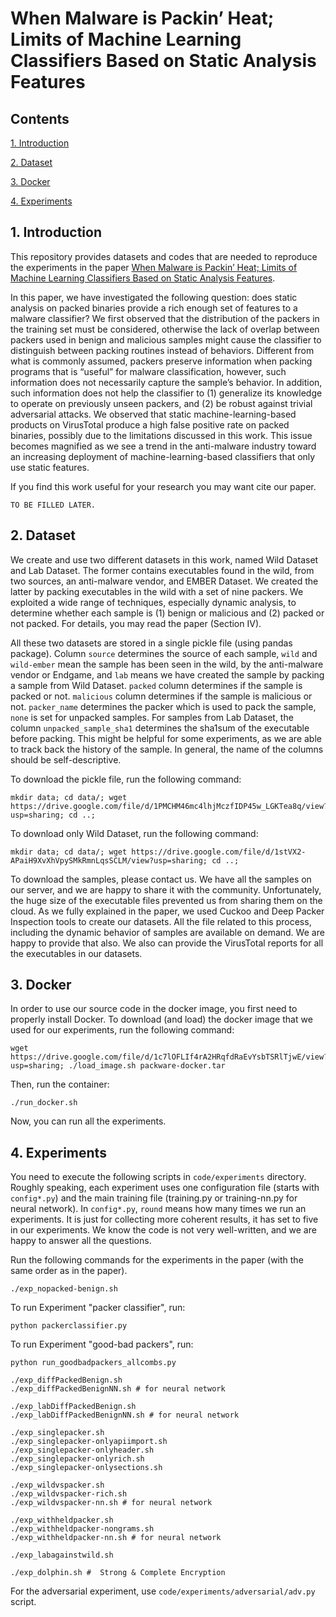# When Malware is Packin’ Heat; Limits of Machine Learning Classifiers Based on Static Analysis Features
## Contents

[1. Introduction](#1-introduction)

[2. Dataset](#2-dataset)

[3. Docker](#3-docker)

[4. Experiments](#4-experiments)

## 1. Introduction
This repository provides datasets and codes that are needed to reproduce the experiments in the paper [When Malware is Packin’ Heat; Limits of Machine Learning Classifiers Based on Static Analysis Features](https://github.com/ucsb-seclab/packware).

In this paper, we have investigated the following question: does static analysis on packed binaries provide a rich enough set of features to a malware classifier? We first observed that the distribution of the packers in the training set must be considered, otherwise the lack of overlap between packers used in benign and malicious samples might cause the classifier to distinguish between packing routines instead of behaviors. Different from what is commonly assumed, packers preserve information when packing programs that is “useful” for malware classification, however, such information does not necessarily capture the sample’s behavior. In addition, such information does not help the classifier to (1) generalize its knowledge to operate on previously unseen packers, and (2) be robust against trivial adversarial attacks. We observed that static machine-learning-based products on VirusTotal produce a high false positive rate on packed binaries, possibly due to the limitations discussed in this work. This issue becomes magnified as we see a trend in the anti-malware industry toward an increasing deployment of machine-learning-based classifiers that only use static features.

If you find this work useful for your research you may want cite our paper.
```
TO BE FILLED LATER.
```

## 2. Dataset
We create and use two different datasets in this work, named Wild Dataset and Lab Dataset.
The former contains executables found in the wild, from two sources, an anti-malware vendor, and EMBER Dataset.
We created the latter by packing executables in the wild with a set of nine packers.
We exploited a wide range of techniques, especially dynamic analysis, to determine whether each sample is (1) benign or malicious and (2) packed or not packed.
For details, you may read the paper (Section IV).

All these two datasets are stored in a single pickle file (using pandas package). Column ```source``` determines the source of each sample, ```wild``` and ```wild-ember``` mean the sample has been seen in the wild, by the anti-malware vendor or Endgame, and ```lab``` means we have created the sample by packing a sample from Wild Dataset.
```packed``` column determines if the sample is packed or not. ```malicious``` column determines if the sample is malicious or not. ```packer_name``` determines the packer which is used to pack the sample, ```none``` is set for unpacked samples. For samples from Lab Dataset, the column ```unpacked_sample_sha1``` determines the sha1sum of the executable before packing. This might be helpful for some experiments, as we are able to track back the history of the sample. In general, the name of the columns should be self-descriptive.

To download the pickle file, run the following command:
```
mkdir data; cd data/; wget https://drive.google.com/file/d/1PMCHM46mc4lhjMczfIDP45w_LGKTea8q/view?usp=sharing; cd ..; 
```
To download only Wild Dataset, run the following command:
```
mkdir data; cd data/; wget https://drive.google.com/file/d/1stVX2-APaiH9XvXhVpySMkRmnLqsSCLM/view?usp=sharing; cd ..; 
```

To download the samples, please contact us. We have all the samples on our server, and we are happy to share it with the community. Unfortunately, the huge size of the executable files prevented us from sharing them on the cloud.
As we fully explained in the paper, we used Cuckoo and Deep Packer Inspection tools to create our datasets. All the file related to this process, including the dynamic behavior of samples are available on demand. We are happy to provide that also.
We also can provide the VirusTotal reports for all the executables in our datasets.
## 3. Docker
In order to use our source code in the docker image, you first need to properly install Docker.
To download (and load) the docker image that we used for our experiments, run the following command:
```
wget https://drive.google.com/file/d/1c7lOFLIf4rA2HRqfdRaEvYsbTSRlTjwE/view?usp=sharing; ./load_image.sh packware-docker.tar
```
Then, run the container:
```
./run_docker.sh
```
Now, you can run all the experiments.
## 4. Experiments
You need to execute the following scripts in ```code/experiments``` directory. Roughly speaking, each experiment uses one configuration file (starts with ```config*.py```) and the main training file (training.py or training-nn.py for neural network).
In ```config*.py```, ```round``` means how many times we run an experiments. It is just for collecting more coherent results, it has set to five in our experiments.
We know the code is not very well-written, and we are happy to answer all the questions.

Run the following commands for the experiments in the paper (with the same order as in the paper).
```
./exp_nopacked-benign.sh
```

To run Experiment "packer classifier", run:
```
python packerclassifier.py
```

To run Experiment "good-bad packers", run:
```
python run_goodbadpackers_allcombs.py
```
```
./exp_diffPackedBenign.sh
./exp_diffPackedBenignNN.sh # for neural network
```
```
./exp_labDiffPackedBenign.sh
./exp_labDiffPackedBenignNN.sh # for neural network
```
```
./exp_singlepacker.sh
./exp_singlepacker-onlyapiimport.sh
./exp_singlepacker-onlyheader.sh
./exp_singlepacker-onlyrich.sh
./exp_singlepacker-onlysections.sh
```
```
./exp_wildvspacker.sh
./exp_wildvspacker-rich.sh
./exp_wildvspacker-nn.sh # for neural network
```
```
./exp_withheldpacker.sh
./exp_withheldpacker-nongrams.sh
./exp_withheldpacker-nn.sh # for neural network
```
```
./exp_labagainstwild.sh
```
```
./exp_dolphin.sh #  Strong & Complete Encryption
```

For the adversarial experiment, use ```code/experiments/adversarial/adv.py``` script.
